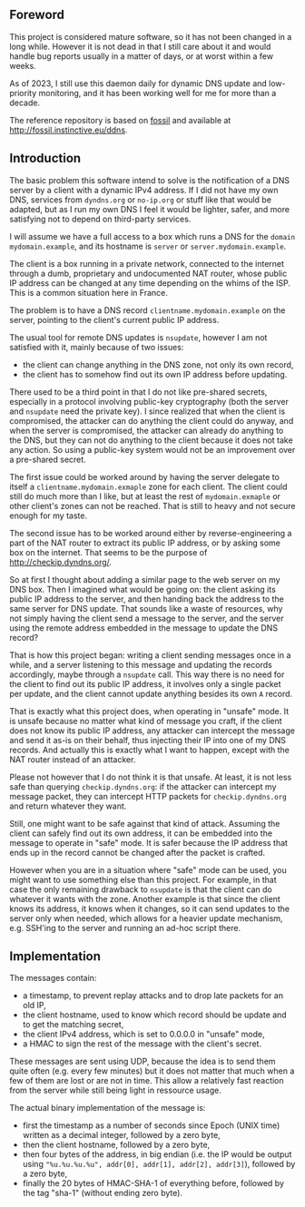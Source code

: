 Foreword
--------

This project is considered mature software, so it has not been changed in
a long while. However it is not dead in that I still care about it and
would handle bug reports usually in a matter of days, or at worst within
a few weeks.

As of 2023, I still use this daemon daily for dynamic DNS update and
low-priority monitoring, and it has been working well for me for more than
a decade.

The reference repository is based on [fossil][] and available at
<http://fossil.instinctive.eu/ddns>.

[fossil]: http://www.fossil-scm.org/index.html/doc/trunk/www/index.wiki

Introduction
------------

The basic problem this software intend to solve is the notification of a
DNS server by a client with a dynamic IPv4 address. If I did not have my
own DNS, services from `dyndns.org` or `no-ip.org` or stuff like that would be
adapted, but as I run my own DNS I feel it would be lighter, safer, and
more satisfying not to depend on third-party services.

I will assume we have a full access to a box which runs a DNS for the
`domain mydomain.example`, and its hostname is `server` or
`server.mydomain.example`.

The client is a box running in a private network, connected to the internet
through a dumb, proprietary and undocumented NAT router, whose public IP
address can be changed at any time depending on the whims of the ISP. This
is a common situation here in France.

The problem is to have a DNS record `clientname.mydomain.example` on the
server, pointing to the client's current public IP address.

The usual tool for remote DNS updates is `nsupdate`, however I am not
satisfied with it, mainly because of two issues:

 * the client can change anything in the DNS zone, not only its own record,
 * the client has to somehow find out its own IP address before updating.

There used to be a third point in that I do not like pre-shared secrets,
especially in a protocol involving public-key cryptography (both the server
and `nsupdate` need the private key). I since realized that when the client
is compromised, the attacker can do anything the client could do anyway,
and when the server is compromised, the attacker can already do anything
to the DNS, but they can not do anything to the client because it does not
take any action. So using a public-key system would not be an improvement
over a pre-shared secret.

The first issue could be worked around by having the server delegate to
itself a `clientname.mydomain.exmaple` zone for each client. The client could
still do much more than I like, but at least the rest of `mydomain.exmaple`
or other client's zones can not be reached. That is still to heavy and not
secure enough for my taste.

The second issue has to be worked around either by reverse-engineering a
part of the NAT router to extract its public IP address, or by asking some
box on the internet. That seems to be the purpose of
<http://checkip.dyndns.org/>.

So at first I thought about adding a similar page to the web server on my
DNS box. Then I imagined what would be going on: the client asking its
public IP address to the server, and then handing back the address to the
same server for DNS update. That sounds like a waste of resources, why not
simply having the client send a message to the server, and the server using
the remote address embedded in the message to update the DNS record?

That is how this project began: writing a client sending messages once in
a while, and a server listening to this message and updating the records
accordingly, maybe through a `nsupdate` call. This way there is no need for
the client to find out its public IP address, it involves only a single
packet per update, and the client cannot update anything besides its own
`A` record.

That is exactly what this project does, when operating in "unsafe" mode. It
is unsafe because no matter what kind of message you craft, if the client
does not know its public IP address, any attacker can intercept the message
and send it as-is on their behalf, thus injecting their IP into one of my
DNS records. And actually this is exactly what I want to happen, except
with the NAT router instead of an attacker.

Please not however that I do not think it is that unsafe. At least, it is
not less safe than querying `checkip.dyndns.org`: if the attacker can intercept
my message packet, they can intercept HTTP packets for `checkip.dyndns.org`
and return whatever they want.

Still, one might want to be safe against that kind of attack. Assuming the
client can safely find out its own address, it can be embedded into the
message to operate in "safe" mode. It is safer because the IP address that
ends up in the record cannot be changed after the packet is crafted.

However when you are in a situation where "safe" mode can be used, you
might want to use something else than this project. For example, in that
case the only remaining drawback to `nsupdate` is that the client can do
whatever it wants with the zone. Another example is that since the client
knows its address, it knows when it changes, so it can send updates to the
server only when needed, which allows for a heavier update mechanism, e.g.
SSH'ing to the server and running an ad-hoc script there.


Implementation
--------------

The messages contain:

 * a timestamp, to prevent replay attacks and to drop late packets for an
   old IP,
 * the client hostname, used to know which record should be update and to
   get the matching secret,
 * the client IPv4 address, which is set to 0.0.0.0 in "unsafe" mode,
 * a HMAC to sign the rest of the message with the client's secret.

These messages are sent using UDP, because the idea is to send them quite
often (e.g. every few minutes) but it does not matter that much when a few
of them are lost or are not in time. This allow a relatively fast reaction
from the server while still being light in ressource usage.

The actual binary implementation of the message is:

 * first the timestamp as a number of seconds since Epoch (UNIX time)
   written as a decimal integer, followed by a zero byte,
 * then the client hostname, followed by a zero byte,
 * then four bytes of the address, in big endian (i.e. the IP would be
   output using `"%u.%u.%u.%u", addr[0], addr[1], addr[2], addr[3]`),
   followed by a zero byte,
 * finally the 20 bytes of HMAC-SHA-1 of everything before, followed by
   the tag "sha-1" (without ending zero byte).

